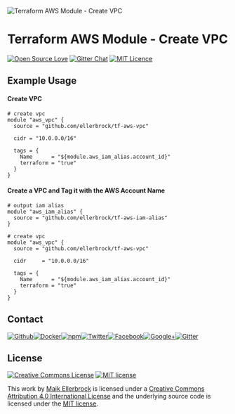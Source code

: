 ![Terraform AWS Module - Create VPC](https://github.frapsoft.com/top/open-source-v1.png)

# Terraform AWS Module - Create VPC

[![Open Source Love](https://badges.frapsoft.com/os/v1/open-source.svg)](https://github.com/ellerbrock/open-source-badges/) [![Gitter Chat](https://badges.gitter.im/frapsoft/frapsoft.svg)](https://gitter.im/frapsoft/frapsoft/) [![MIT Licence](https://badges.frapsoft.com/os/mit/mit.svg?v=103)](https://opensource.org/licenses/mit-license.php)

## Example Usage

#### Create VPC

```
# create vpc
module "aws_vpc" {
  source = "github.com/ellerbrock/tf-aws-vpc"

  cidr = "10.0.0.0/16"
  
  tags = {
    Name      = "${module.aws_iam_alias.account_id}"
    terraform = "true"
  }
}
```

#### Create a VPC and Tag it with the AWS Account Name

```
# output iam alias
module "aws_iam_alias" {
  source = "github.com/ellerbrock/tf-aws-iam-alias"
}

# create vpc
module "aws_vpc" {
  source = "github.com/ellerbrock/tf-aws-vpc"

  cidr     = "10.0.0.0/16"
  
  tags = {
    Name      = "${module.aws_iam_alias.account_id}"
    terraform = "true"
  }
}
```

## Contact

[![Github](https://github.frapsoft.com/social/github.png)](https://github.com/ellerbrock/)[![Docker](https://github.frapsoft.com/social/docker.png)](https://hub.docker.com/u/ellerbrock/)[![npm](https://github.frapsoft.com/social/npm.png)](https://www.npmjs.com/~ellerbrock)[![Twitter](https://github.frapsoft.com/social/twitter.png)](https://twitter.com/frapsoft/)[![Facebook](https://github.frapsoft.com/social/facebook.png)](https://www.facebook.com/frapsoft/)[![Google+](https://github.frapsoft.com/social/google-plus.png)](https://plus.google.com/116540931335841862774)[![Gitter](https://github.frapsoft.com/social/gitter.png)](https://gitter.im/frapsoft/frapsoft/)

## License 

<a rel="license" href="http://creativecommons.org/licenses/by/4.0/"><img alt="Creative Commons License" style="border-width:0" src="https://i.creativecommons.org/l/by/4.0/88x31.png" /></a> [![MIT license](https://badges.frapsoft.com/os/mit/mit-125x28.png?v=103)](https://opensource.org/licenses/mit-license.php)

This work by <a xmlns:cc="http://creativecommons.org/ns#" href="https://github.com/ellerbrock" property="cc:attributionName" rel="cc:attributionURL">Maik Ellerbrock</a> is licensed under a <a rel="license" href="https://creativecommons.org/licenses/by/4.0/">Creative Commons Attribution 4.0 International License</a> and the underlying source code is licensed under the <a rel="license" href="https://opensource.org/licenses/mit-license.php">MIT license</a>.
